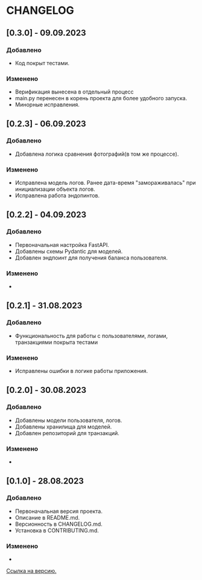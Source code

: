 # CHANGELOG

## [0.3.0] - 09.09.2023
### Добавлено
- Код покрыт тестами.
### Изменено
- Верификация вынесена в отдельный процесс
- main.py перенесен в корень проекта для более удобного запуска.
- Минорные исправления.


## [0.2.3] - 06.09.2023
### Добавлено
- Добавлена логика сравнения фотографий(в том же процессе).
### Изменено
- Исправлена модель логов. Ранее дата-время "замораживалась" при инициализации объекта логов.
- Исправлена работа эндопинтов.

## [0.2.2] - 04.09.2023
### Добавлено
- Первоначальная настройка FastAPI.
- Добавлены схемы Pydantic для моделей.
- Добавлен эндпоинт для получения баланса пользователя.
### Изменено
-

## [0.2.1] - 31.08.2023
### Добавлено
- Функциональность для работы с пользователями, логами, транзакциями покрыта тестами
### Изменено
- Исправлены ошибки в логике работы приложения.

## [0.2.0] - 30.08.2023
### Добавлено
- Добавлены модели пользователя, логов.
- Добавлены хранилища для моделей.
- Добавлен репозиторий для транзакций.
### Изменено
-

## [0.1.0] - 28.08.2023
### Добавлено
- Первоначальная версия проекта.
- Описание в README.md.
- Версионность в CHANGELOG.md.
- Установка в CONTRIBUTING.md.
### Изменено
-
[Ссылка на версию.](https://gitlab.com/shift-python/y2023/homeworks/gramatchikov-a/credit_card/-/commit/6b8add54724a337b8618409bc906e3901b6b207e)

